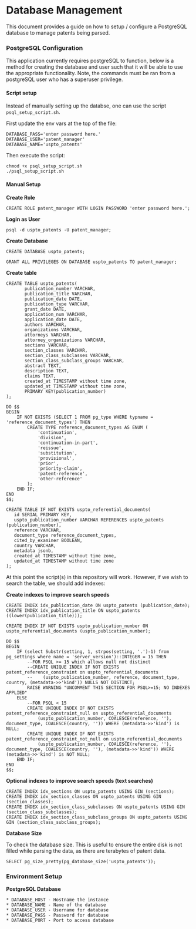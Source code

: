 Database Management
===================

This document provides a guide on how to setup / configure a PostgreSQL database to manage patents being parsed.

### PostgreSQL Configuration

This application currently requires postgreSQL to function, below is a method for creating the database and user such that it will be able to use the appropriate functionality. Note, the commands must be ran from a postgreSQL user who has a superuser privilege.

#### Script setup
Instead of manually setting up the databse, one can use the script `psql_setup_script.sh`.

First update the env vars at the top of the file:
```
DATABASE_PASS='enter password here.'
DATABASE_USER='patent_manager'
DATABASE_NAME='uspto_patents'
```

Then execute the script:
```console
chmod +x psql_setup_script.sh
./psql_setup_script.sh
```

#### Manual Setup

**Create Role**
```
CREATE ROLE patent_manager WITH LOGIN PASSWORD 'enter password here.';
```

**Login as User**
```
psql -d uspto_patents -U patent_manager;
```

**Create Database**
```
CREATE DATABASE uspto_patents;

GRANT ALL PRIVILEGES ON DATABASE uspto_patents TO patent_manager;
```

**Create table**
```
CREATE TABLE uspto_patents(
       publication_number VARCHAR,
       publication_title VARCHAR,
       publication_date DATE,
       publication_type VARCHAR,
       grant_date DATE,
       application_num VARCHAR,
       application_date DATE,
       authors VARCHAR,
       organizations VARCHAR,
       attorneys VARCHAR,
       attorney_organizations VARCHAR,
       sections VARCHAR,
       section_classes VARCHAR,
       section_class_subclasses VARCHAR,
       section_class_subclass_groups VARCHAR,
       abstract TEXT,
       description TEXT,
       claims TEXT,
       created_at TIMESTAMP without time zone,
       updated_at TIMESTAMP without time zone,
       PRIMARY KEY(publication_number)
);

DO $$
BEGIN
    IF NOT EXISTS (SELECT 1 FROM pg_type WHERE typname = 'reference_document_types') THEN
        CREATE TYPE reference_document_types AS ENUM (
            'continuation',
            'division',
            'continuation-in-part',
            'reissue',
            'substitution',
            'provisional',
            'prior',
            'priority-claim',
            'patent-reference',
            'other-reference'
        );
    END IF;
END
$$;

CREATE TABLE IF NOT EXISTS uspto_referential_documents(
   id SERIAL PRIMARY KEY,
   uspto_publication_number VARCHAR REFERENCES uspto_patents (publication_number),
   reference VARCHAR,
   document_type reference_document_types,
   cited_by_examiner BOOLEAN,
   country VARCHAR,
   metadata jsonb,
   created_at TIMESTAMP without time zone,
   updated_at TIMESTAMP without time zone
);
```

At this point the script(s) in this repository will work. However, if we wish to search the table, we should add indexes:

**Create indexes to improve search speeds**
```
CREATE INDEX idx_publication_date ON uspto_patents (publication_date);
CREATE INDEX idx_publication_title ON uspto_patents ((lower(publication_title)));

CREATE INDEX IF NOT EXISTS uspto_publication_number ON uspto_referential_documents (uspto_publication_number);

DO $$
BEGIN
    IF (select Substr(setting, 1, strpos(setting, '.')-1) from pg_settings where name = 'server_version')::INTEGER = 15 THEN
        --FOR PSQL >= 15 which allows null not distinct
        --CREATE UNIQUE INDEX IF NOT EXISTS patent_reference_constraint on uspto_referential_documents
        --    (uspto_publication_number, reference, document_type, country, (metadata->>'kind')) NULLS NOT DISTINCT;
        RAISE WARNING "UNCOMMENT THIS SECTION FOR PSQL>=15; NO INDEXES APPLIED"
    ELSE
        --FOR PSQL < 15
        CREATE UNIQUE INDEX IF NOT EXISTS patent_reference_constraint_null on uspto_referential_documents
            (uspto_publication_number, COALESCE(reference, ''), document_type, COALESCE(country, '')) WHERE (metadata->>'kind') is NULL;
        CREATE UNIQUE INDEX IF NOT EXISTS patent_reference_constraint_not_null on uspto_referential_documents
            (uspto_publication_number, COALESCE(reference, ''), document_type, COALESCE(country, ''), (metadata->>'kind')) WHERE (metadata->>'kind') is NOT NULL;
    END IF;
END
$$;
```

**Optional indexes to improve search speeds (text searches)**
```
CREATE INDEX idx_sections ON uspto_patents USING GIN (sections);
CREATE INDEX idx_section_classes ON uspto_patents USING GIN (section_classes);
CREATE INDEX idx_section_class_subclasses ON uspto_patents USING GIN (section_class_subclasses);
CREATE INDEX idx_section_class_subclass_groups ON uspto_patents USING GIN (section_class_subclass_groups);
```

**Database Size**

To check the database size. This is useful to ensure the entire disk is not filled while parsing the data, as there are terabytes of patent data.

```
SELECT pg_size_pretty(pg_database_size('uspto_patents'));
```

### Environment Setup

**PostgreSQL Database**

    * DATABASE_HOST - Hostname the instance
    * DATABASE_NAME - Name of the database
    * DATABASE_USER - Username for database
    * DATABASE_PASS - Password for database
    * DATABASE_PORT - Port to access database
